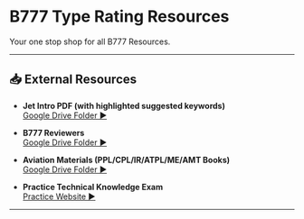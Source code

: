 # B777 Type Rating Resources

Your one stop shop for all B777 Resources.

---

## 📥 External Resources

- **Jet Intro PDF (with highlighted suggested keywords)**  
  [Google Drive Folder ▶️](https://drive.google.com/file/d/1p86E0gytOkZL64jgrexfxv0XaSjAQTAI/view?usp=sharing)

- **B777 Reviewers**  
  [Google Drive Folder ▶️](https://drive.google.com/drive/folders/1Vxexb5iGNe8ufjSCDVNTXsaA8SpkJ32P)

- **Aviation Materials (PPL/CPL/IR/ATPL/ME/AMT Books)**  
  [Google Drive Folder ▶️](https://drive.google.com/drive/folders/1oYYbaW6QbshQke3Happ3Iz8KaEb9UON4)

- **Practice Technical Knowledge Exam**  
  [Practice Website ▶️](https://sirlagsalot9913.github.io/B777-TKE-Reviewer/)

---
